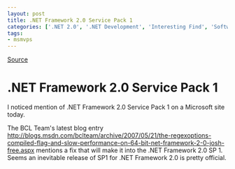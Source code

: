 ```yaml
---
layout: post
title: .NET Framework 2.0 Service Pack 1
categories: ['.NET 2.0', '.NET Development', 'Interesting Find', 'Software Development', 'Visual Studio 2005']
tags:
- msmvps
---
```

[Source](http://blogs.msmvps.com/peterritchie/2007/05/22/net-framework-2-0-service-pack-1/ "Permalink to .NET Framework 2.0 Service Pack 1")

# .NET Framework 2.0 Service Pack 1

I noticed mention of .NET Framework 2.0 Service Pack 1 on a Microsoft site today.

The BCL Team's latest blog entry <http://blogs.msdn.com/bclteam/archive/2007/05/21/the-regexoptions-compiled-flag-and-slow-performance-on-64-bit-net-framework-2-0-josh-free.aspx> mentions a fix that will make it into the .NET Framework 2.0 SP 1.  Seems an inevitable release of SP1 for .NET Framework 2.0 is pretty official.  


